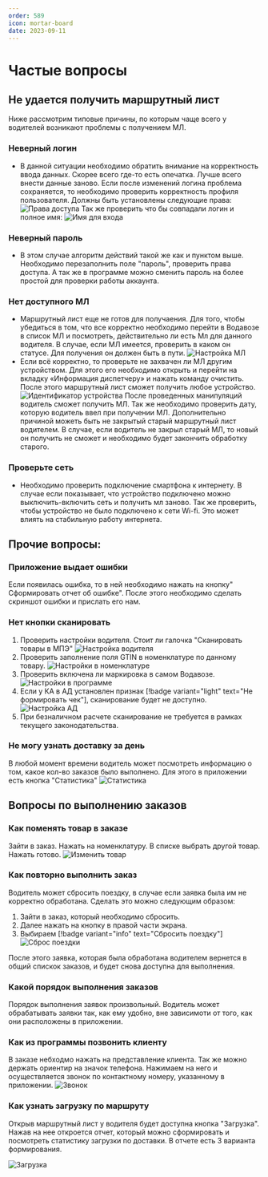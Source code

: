 ```yaml
---
order: 589
icon: mortar-board
date: 2023-09-11 
---
```


# Частые вопросы


## Не удается получить маршрутный лист
Ниже рассмотрим типовые причины, по которым чаще всего у водителей возникают проблемы с получением МЛ.

### Неверный логин
- В данной ситуации необходимо обратить  внимание на корректность ввода данных. Скорее всего где-то есть опечатка. Лучше всего внести данные заново.
Если после изменений логина проблема сохраняется, то необходимо проверить корректность профиля пользователя.
Должны быть установлены следующие права:
![Права доступа](/images/Права.png)
Так же проверить что бы совпадали логин и полное имя:
![Имя для входа](/images/Вход.png)

### Неверный пароль
- В этом случае алгоритм действий такой же как и пунктом выше.
Необходимо перезаполнить поле "пароль", проверить права доступа.
А так же в программе можно сменить пароль на более простой для проверки работы аккаунта.

### Нет доступного МЛ
- Маршрутный лист еще не готов для получаения. Для того, чтобы убедиться в том, что все корректно необходимо перейти в Водавозе в список МЛ и посмотреть, действительно ли есть Мл для данного водителя. В случае, если МЛ имеется, проверить в каком он статусе. Для получения он должен быть в пути.
![Настройка МЛ](/images/МЛ008.png)
- Если всё корректно, то проверьте не захвачен ли МЛ другим устройством. Для этого его необходимо открыть и перейти на вкладку «Информация диспетчеру» и нажать команду очистить. После этого маршрутный лист сможет получить любое устройство.
![Идентификатор устройства](/images/Идент.png)
После проведенных манипуляций водитель сможет получить МЛ.
Так же необходимо проверить дату, которую водитель ввел при получении МЛ.
Дополнительно причиной можеть быть не закрытый старый маршрутный лист водителем.
В случае, если водитель не закрыл старый МЛ, то новый он получить не сможет и необходимо будет закончить обработку старого.

### Проверьте сеть
- Необходимо проверить подключение смартфона к интернету.
В случае если показывает, что устройство подключено можно выключить-включить сеть и получить мл заново.
Так же проверить, чтобы устройство не было подключено к сети Wi-fi. Это может влиять на стабильную работу интернета.


## Прочие вопросы:

### Приложение выдает ошибки
Если появилась ошибка, то в ней необходимо нажать на кнопку" Сформировать отчет об ошибке".
После этого необходимо сделать скриншот ошибки и прислать его нам.

### Нет кнопки сканировать
1. Проверить настройки водителя. Стоит ли галочка "Сканировать товары в МПЭ"
![Настройка водителя](/images/Скан03.jpg)
2. Проверить заполнение поля GTIN в номенклатуре по данному товару.
![Настройки в номенклатуре](/images/GTIN.png)
3. Проверить включена ли маркировка в самом Водавозе.
![Настройки в программе](/images/ИСМП.png)
4. Если у КА в АД установлен признак [!badge variant="light" text="Не формировать чек"], сканирование будет не доступно. 
![Настройка АД](/images/не_формировать_чек.jpg)
5. При безналичном расчете сканирование не требуется в рамках текущего законодательства.
### Не могу узнать доставку за день 
В любой момент времени водитель может посмотреть информацию о том, какое кол-во заказов было выполнено.
Для этого в приложении есть кнопка "Статистика"
![Статистика](/static/СтатЗаДень.gif)

## Вопросы по выполнению заказов

### Как поменять товар в заказе

Зайти в заказ. Нажать на номенклатуру. В списке выбрать другой товар. Нажать готово.
![Изменить товар](/static/ИзменитьТовар.gif)

### Как повторно выполнить заказ

Водитель может сбросить поездку, в случае если заявка была им не корректно обработана.
Сделать это можно следующим образом:
1. Зайти в заказ, который необходимо сбросить. 
2. Далее нажать на кнопку в правой части экрана.
3. Выбираем [!badge variant="info" text="Сбросить поездку"]
![Сброс поездки](/static/Сброс009.gif)

После этого заявка, которая была обработана водителем вернется в общий спискок заказов, и будет снова доступна для выполнения.

### Какой порядок выполнения заказов
Порядок выполнения заявок произвольный. Водитель может обрабатывать заявки так, как ему удобно, вне зависимоти от того, как они расположены в приложении.

### Как из программы позвонить клиенту
В заказе небходмо нажать на представление клиента.
Так же можно держать ориентир на значок телефона. 
Нажимаем на него и осуществляется звонок по контактному номеру, указанному в приложении.
![Звонок](/static/Позвонить.gif)

### Как узнать загрузку по маршруту

Открыв маршрутный лист у водителя будет доступна кнопка "Загрузка".
Нажав на нее откроется отчет, который можно сформировать и посмотреть статистику загрузки по доставки.
В отчете есть 3 варианта формирования.

![Загрузка](/static/Загрузка1.gif)


